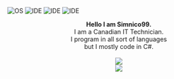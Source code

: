 ![OS](https://img.shields.io/badge/OS-Windows%2011-informational?style=flat&logo=Microsoft)
![IDE](https://img.shields.io/badge/IDE-Visual%20Studio-informational?style=flat&logo=VisualStudio)
![IDE](https://img.shields.io/badge/Code-C%23-informational?style=flat&logo=CSharp)
![IDE](https://img.shields.io/badge/Code-C++-informational?style=flat&logo=C%2B%2B)

<p align="center">
  <b>Hello I am Simnico99.</b><br>
  I am a Canadian IT Technician.<br>
  I program in all sort of languages<br>
  but I mostly code in C#.
  <br><br>
  <img src="https://github-readme-stats.vercel.app/api?username=Simnico99&theme=transparent&exclude_repo=github-readme-stats&rank_icon=percentile"><br/>
  <img src="https://github-readme-stats.vercel.app/api/top-langs?username=Simnico99&langs_count=20&layout=compact&theme=transparent&exclude_repo=github-readme-stats&card_width=450">
</p>
